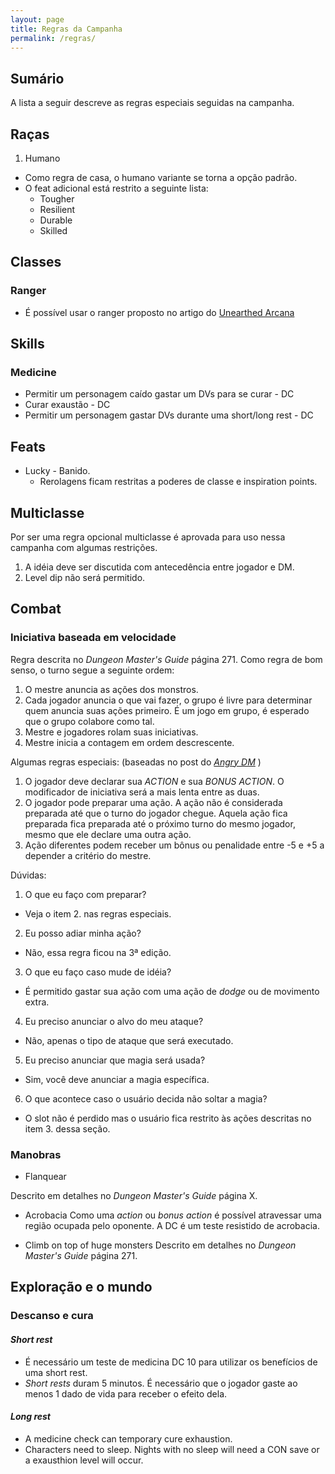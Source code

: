 ```yaml
---
layout: page
title: Regras da Campanha
permalink: /regras/
---
```


## Sumário

A lista a seguir descreve as regras especiais seguidas na campanha. 

## Raças

1. Humano
  * Como regra de casa, o humano variante se torna a opção padrão.
  * O feat adicional está restrito a seguinte lista:
    * Tougher
    * Resilient
    * Durable
    * Skilled

## Classes

### Ranger
* É possível usar o ranger proposto no artigo do [Unearthed Arcana](https://media.wizards.com/2016/dnd/downloads/UA_RevisedRanger.pdf)

## Skills

### Medicine
* Permitir um personagem caído gastar um DVs para se curar - DC
* Curar exaustão - DC
* Permitir um personagem gastar DVs durante uma short/long rest - DC

## Feats

* Lucky - Banido. 
  *  Rerolagens ficam restritas a poderes de classe e inspiration points.

## Multiclasse

Por ser uma regra opcional multiclasse é aprovada para uso nessa campanha com algumas restrições.

1. A idéia deve ser discutida com antecedência entre jogador e DM.
2. Level dip não será permitido.

## Combat
  
### Iniciativa baseada em velocidade

Regra descrita no *Dungeon Master's Guide* página 271. Como regra de bom senso, o turno segue a seguinte ordem:
1. O mestre anuncia as ações dos monstros.
2. Cada jogador anuncia o que vai fazer, o grupo é livre para determinar quem anuncia suas ações primeiro. É um jogo em grupo, é esperado que o grupo colabore como tal.
3. Mestre e jogadores rolam suas iniciativas.
4. Mestre inicia a contagem em ordem descrescente.

Algumas regras especiais: (baseadas no post do [*Angry DM*](http://angrydm.com/2015/02/fine-i-wrote-about-speed-factor-initiative-in-dd-5e/) )
1. O jogador deve declarar sua *ACTION* e sua *BONUS ACTION*. O modificador de iniciativa será a mais lenta entre as duas.
2. O jogador pode preparar uma ação. A ação não é considerada preparada até que o turno do jogador chegue. Aquela ação fica preparada fica preparada até o próximo turno do mesmo jogador, mesmo que ele declare uma outra ação.
3. Ação diferentes podem receber um bônus ou penalidade entre -5 e +5 a depender a critério do mestre.

Dúvidas:
1. O que eu faço com preparar?
  - Veja o item 2. nas regras especiais.
2. Eu posso adiar minha ação?
  - Não, essa regra ficou na 3ª edição.
3. O que eu faço caso mude de idéia?
  - É permitido gastar sua ação com uma ação de *dodge* ou de movimento extra.
4. Eu preciso anunciar o alvo do meu ataque?
  - Não, apenas o tipo de ataque que será executado.
5. Eu preciso anunciar que magia será usada?
  - Sim, você deve anunciar a magia específica.
6. O que acontece caso o usuário decida não soltar a magia?
  - O slot não é perdido mas o usuário fica restrito às ações descritas no item 3. dessa seção.


### Manobras

* Flanquear

Descrito em detalhes no *Dungeon Master's Guide* página X.

* Acrobacia
Como uma *action* ou *bonus action* é possível atravessar uma região ocupada pelo oponente. A DC é um teste resistido de acrobacia.

* Climb on top of huge monsters
Descrito em detalhes no *Dungeon Master's Guide* página 271.

## Exploração e o mundo

### Descanso e cura

#### *Short rest*
* É necessário um teste de medicina DC 10 para utilizar os benefícios de uma short rest.
* *Short rests* duram 5 minutos. É necessário que o jogador gaste ao menos 1 dado de vida para receber o efeito dela.

#### *Long rest*
* A medicine check can temporary cure exhaustion.
* Characters need to sleep. Nights with no sleep will need a CON save or a exausthion level will occur.